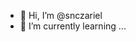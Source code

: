 - 👋 Hi, I’m @snczariel
- 🌱 I’m currently learning ...

<!---
snczariel/snczariel is a ✨ special ✨ repository because its `README.md` (this file) appears on your GitHub profile.
You can click the Preview link to take a look at your changes.
--->
